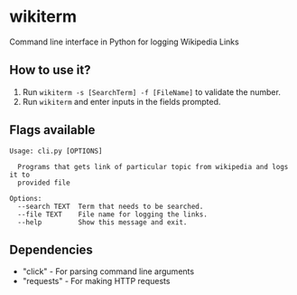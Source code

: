 # wikiterm
Command line interface in Python for logging Wikipedia Links

## How to use it?

1. Run `wikiterm -s [SearchTerm] -f [FileName]` to validate the number.
2. Run `wikiterm` and enter inputs in the fields prompted.

## Flags available

```
Usage: cli.py [OPTIONS]

  Programs that gets link of particular topic from wikipedia and logs it to
  provided file

Options:
  --search TEXT  Term that needs to be searched.
  --file TEXT    File name for logging the links.
  --help         Show this message and exit.

```

## Dependencies

* "click" - For parsing command line arguments
* "requests" - For making HTTP requests
